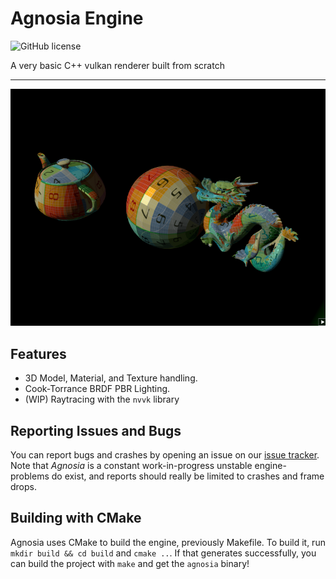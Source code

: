 # Agnosia Engine

![GitHub license](https://img.shields.io/github/license/LillianSalehi/AgnosiaEngine.svg)

A very basic C++ vulkan renderer built from scratch 

---

![](https://raw.githubusercontent.com/LillianSalehi/AgnosiaEngine/refs/heads/master/resources/Agnosia.png)

## Features
- 3D Model, Material, and Texture handling.
- Cook-Torrance BRDF PBR Lighting.
- (WIP) Raytracing with the `nvvk` library

## Reporting Issues and Bugs

You can report bugs and crashes by opening an issue on our [issue tracker](https://github.com/LillianSalehi/AgnosiaEngine/issues).
Note that *Agnosia* is a constant work-in-progress unstable engine- problems do exist, and reports should really be limited to crashes and frame drops.

## Building with CMake

Agnosia uses CMake to build the engine, previously Makefile. To build it, run `mkdir build && cd build` and `cmake ..`. If that generates successfully, you can build the project with `make` and get the `agnosia` binary!
